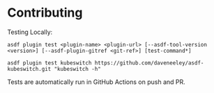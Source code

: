 # Contributing

Testing Locally:

```shell
asdf plugin test <plugin-name> <plugin-url> [--asdf-tool-version <version>] [--asdf-plugin-gitref <git-ref>] [test-command*]

asdf plugin test kubeswitch https://github.com/daveneeley/asdf-kubeswitch.git "kubeswitch -h"
```

Tests are automatically run in GitHub Actions on push and PR.
